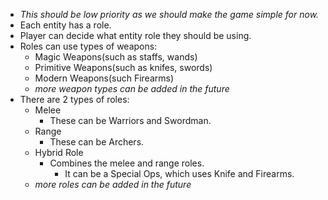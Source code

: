 - *This should be low priority as we should make the game simple for now.*
- Each entity has a role.
- Player can decide what entity role they should be using.
- Roles can use types of weapons:
	- Magic Weapons(such as staffs, wands)
	- Primitive Weapons(such as knifes, swords)
	- Modern Weapons(such Firearms)
	- *more weapon types can be added in the future*
- There are 2 types of roles:
	- Melee
		- These can be Warriors and Swordman.
	- Range
		- These can be Archers.
	- Hybrid Role
		- Combines the melee and range roles.
			- It can be a Special Ops, which uses Knife and Firearms.
	- *more roles can be added in the future*